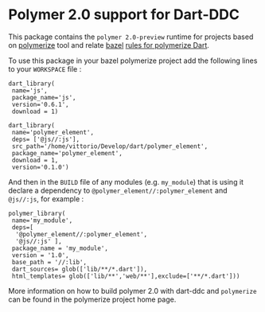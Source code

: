 # Polymer 2.0 support for Dart-DDC

This package contains the `polymer 2.0-preview` runtime for projects based on
[polymerize](https://pub.dartlang.org/packages/polymerize) tool and relate [bazel](http://bazel.build) [rules for polymerize Dart](https://github.com/polymer-dart/bazel_polymerize_rules). 

To use this package in your bazel polymerize project add the following lines to your `WORKSPACE` file :

    dart_library(
     name='js',
     package_name='js',
     version='0.6.1',
     download = 1)

    dart_library(
     name='polymer_element',
     deps= ['@js//:js'],
     src_path='/home/vittorio/Develop/dart/polymer_element',
     package_name='polymer_element',
     download = 1,
     version='0.1.0')


And then in the `BUILD` file of any modules (e.g. `my_module`) that is using it declare a dependency to `@polymer_element//:polymer_element` and `@js//:js`, for example :

    polymer_library(
     name='my_module',
     deps=[
      '@polymer_element//:polymer_element',
      '@js//:js' ],
     package_name = 'my_module',
     version = '1.0',
     base_path = '//:lib',
     dart_sources= glob(['lib/**/*.dart']),
     html_templates= glob(['lib/**','web/**'],exclude=['**/*.dart']))

More information on how to build polymer 2.0 with dart-ddc and `polymerize` can be found in the polymerize project home page.
